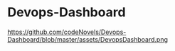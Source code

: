 # Devops-Dashboard


https://github.com/codeNovels/Devops-Dashboard/blob/master/assets/DevopsDashboard.png
